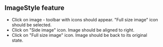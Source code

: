 ## ImageStyle feature

* Click on image - toolbar with icons should appear. "Full size image" icon should be selected.
* Click on "Side image" icon. Image should be aligned to right.
* Click on "Full size image" icon. Image should be back to its original state.
